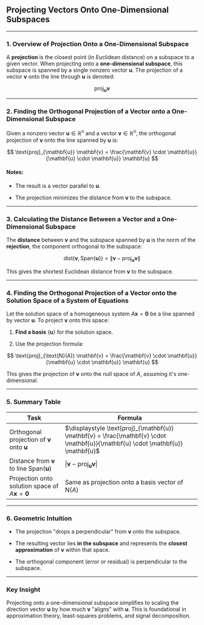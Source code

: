 ## **Projecting Vectors Onto One-Dimensional Subspaces**

---

### **1. Overview of Projection Onto a One-Dimensional Subspace**

A **projection** is the closest point (in Euclidean distance) on a subspace to a given vector. 
When projecting onto a **one-dimensional subspace**, this subspace is spanned by a single nonzero vector $`\mathbf{u}`$. 
The projection of a vector $`\mathbf{v}`$ onto the line through $`\mathbf{u}`$ is denoted:

$$
\text{proj}_{\mathbf{u}} \mathbf{v}
$$

---

### **2. Finding the Orthogonal Projection of a Vector onto a One-Dimensional Subspace**

Given a nonzero vector $`\mathbf{u} \in \mathbb{R}^n`$ and a vector $`\mathbf{v} \in \mathbb{R}^n`$, 
the orthogonal projection of $`\mathbf{v}`$ onto the line spanned by $`\mathbf{u}`$ is:

$$
\text{proj}_{\mathbf{u}} \mathbf{v} = \frac{\mathbf{v} \cdot \mathbf{u}}{\mathbf{u} \cdot \mathbf{u}} \mathbf{u}
$$

#### Notes:

* The result is a vector parallel to $`\mathbf{u}`$.


* The projection minimizes the distance from $`\mathbf{v}`$ to the subspace.

---

### **3. Calculating the Distance Between a Vector and a One-Dimensional Subspace**

The **distance** between $`\mathbf{v}`$ and the subspace spanned by $`\mathbf{u}`$ is the norm of the **rejection**, the component orthogonal to the subspace:

$$
\text{dist}(\mathbf{v}, \text{Span}\{\mathbf{u}\}) = \left\| \mathbf{v} - \text{proj}_{\mathbf{u}} \mathbf{v} \right\|
$$

This gives the shortest Euclidean distance from $`\mathbf{v}`$ to the subspace.

---

### **4. Finding the Orthogonal Projection of a Vector onto the Solution Space of a System of Equations**

Let the solution space of a homogeneous system $`A\mathbf{x} = \mathbf{0}`$ be a line spanned by vector $`\mathbf{u}`$. 
To project $`\mathbf{v}`$ onto this space:

1. **Find a basis** $`\{\mathbf{u}\}`$ for the solution space.


2. Use the projection formula:

$$
\text{proj}_{\text{N}(A)} \mathbf{v} = \frac{\mathbf{v} \cdot \mathbf{u}}{\mathbf{u} \cdot \mathbf{u}} \mathbf{u}
$$

This gives the projection of $`\mathbf{v}`$ onto the null space of $A$, assuming it's one-dimensional.

---

### **5. Summary Table**

| Task                                                         | Formula                                                                                                                          |
| ------------------------------------------------------------ | -------------------------------------------------------------------------------------------------------------------------------- |
| Orthogonal projection of $`\mathbf{v}`$ onto $`\mathbf{u}`$      | $`\displaystyle \text{proj}_{\mathbf{u}} \mathbf{v} = \frac{\mathbf{v} \cdot \mathbf{u}}{\mathbf{u} \cdot \mathbf{u}} \mathbf{u}`$ |
| Distance from $`\mathbf{v}`$ to line $`\text{Span}(\mathbf{u})`$ | $`\left\| \mathbf{v} - \text{proj}_{\mathbf{u}} \mathbf{v} \right\|`$                                                              |
| Projection onto solution space of $`A\mathbf{x} = \mathbf{0}`$ | Same as projection onto a basis vector of $`\text{N}(A)`$                                                                          |

---

### **6. Geometric Intuition**

* The projection "drops a perpendicular" from $`\mathbf{v}`$ onto the subspace.


* The resulting vector lies **in the subspace** and represents the **closest approximation** of $`\mathbf{v}`$ within that space.


* The orthogonal component (error or residual) is perpendicular to the subspace.

---

### **Key Insight**

Projecting onto a one-dimensional subspace simplifies to scaling the direction vector $`\mathbf{u}`$ by 
how much $`\mathbf{v}`$ "aligns" with $`\mathbf{u}`$. This is foundational in approximation theory, least-squares problems, and signal decomposition.
